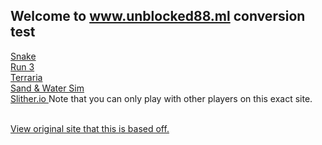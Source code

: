 ## Welcome to www.unblocked88.ml conversion test
<a href="/unblocked88.github.io/snake.html"> Snake </a>
<br>
<a href="/unblocked88.github.io/run3.html">  Run 3 </a>
<br>
<a href="/unblocked88.github.io/terraria.html">  Terraria </a>
<br>
<a href="/unblocked88.github.io/sandandwater.html">  Sand & Water Sim </a>
<br>
<a href="/unblocked88.github.io/slither.html">  Slither.io </a> Note that you can only play with other players on this exact site.
<section id="downloads">
<br>          
          <a href="https://www.unblocked88.ml" class="btn btn-github"><span class="icon"></span>View original site that this is based off.</a>
        </section>
        

